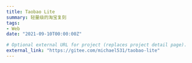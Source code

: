 ```yaml
---
title: Taobao Lite
summary: 轻量级的淘宝复刻
tags:
- Web
date: "2021-09-10T00:00:00Z"

# Optional external URL for project (replaces project detail page).
external_link: "https://gitee.com/michael531/taobao-lite"
---
```

